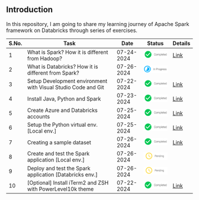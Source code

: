## Introduction

In this repository, I am going to share my learning journey of Apache Spark framework on Databricks through series of exercises. 

| S.No. | Task                                                          | Date       | Status                                     | Details                                                        |
|-------|---------------------------------------------------------------|------------|--------------------------------------------|----------------------------------------------------------------|
| 1     | What is Spark? How it is different from Hadoop?               | 07-24-2024 | ![Completed](./images/icons/completed.png) | [Link](./docs/basics.md#what-is-spark)                         |
| 2     | What is Databricks? How it is different from Spark?           | 07-26-2024 | ![Pending](./images/icons/inprogress.png)  |                                                                |
| 3     | Setup Development environment with Visual Studio Code and Git | 07-22-2024 | ![Completed](./images/icons/completed.png) | [Link](./docs/setup_dev_machine.md#development-tools-setup)    |
| 4     | Install Java, Python and Spark                                | 07-23-2024 | ![Completed](./images/icons/completed.png) | [Link](./docs/setup_dev_machine.md#spark-setup)                |
| 5     | Create Azure and Databricks accounts                          | 07-25-2024 | ![Pending](./images/icons/completed.png)   | [Link](./docs/setup_dev_machine.md#azure-and-databricks-setup) |
| 6     | Setup the Python virtual env. [Local env.]                    | 07-25-2024 | ![Pending](./images/icons/completed.png)   | [Link](./docs/setup_dev_machine.md#setup-python-virtual-env)   |
| 7     | Creating a sample dataset                                     | 07-26-2024 | ![Pending](./images/icons/completed.png)   | [Link](./docs/dataset.md#create-a-sample-dataset)              |
| 8     | Create and test the Spark application [Local env.]            | 07-26-2024 | ![Pending](./images/icons/pending.png)     |                                                                |
| 9     | Deploy and test the Spark application [Databricks env.]       | 07-26-2024 | ![Pending](./images/icons/pending.png)     |                                                                |
| 10    | [Optional] Install iTerm2 and ZSH with PowerLevel10k theme    | 07-22-2024 | ![Completed](./images/icons/completed.png) | [Link](./docs/setup_dev_machine.md#terminal-setup)             |